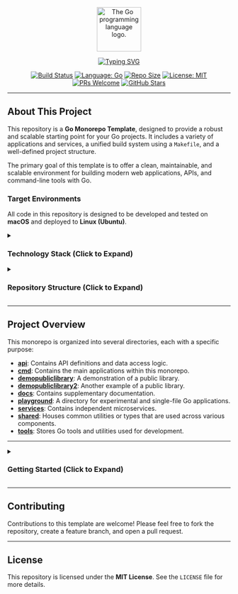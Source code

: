 <p align="center">
  <img src="https://upload.wikimedia.org/wikipedia/commons/thumb/0/05/Go_Logo_Blue.svg/1920px-Go_Logo_Blue.svg.png" alt="The Go programming language logo." width="100"/>
</p>

<p align="center">
  <a href="https://github.com/dunamismax/go-monorepo-template">
    <img src="https://readme-typing-svg.herokuapp.com?font=Fira+Code&size=24&pause=1000&color=00ADD8&center=true&vCenter=true&width=550&lines=Go+Monorepo+Template;A+Solid+Foundation+for+Your+Next+Project;Scalable.++Maintainable.++Efficient." alt="Typing SVG" />
  </a>
</p>

<p align="center">
  <a href="https://github.com/dunamismax/go-monorepo-template/actions/workflows/makefile.yml"><img src="https://github.com/dunamismax/go-monorepo-template/actions/workflows/makefile.yml/badge.svg" alt="Build Status"></a>
  <a href="https://go.dev/"><img src="https://img.shields.io/badge/Language-Go-blue.svg" alt="Language: Go"></a>
  <a href="https://img.shields.io/github/repo-size/dunamismax/go-monorepo-template"><img src="https://img.shields.io/github/repo-size/dunamismax/go-monorepo-template" alt="Repo Size"></a>
  <a href="https://github.com/dunamismax/go-monorepo-template/blob/main/LICENSE"><img src="https://img.shields.io/badge/License-MIT-yellow.svg" alt="License: MIT"></a>
  <a href="https://github.com/dunamismax/go-monorepo-template/pulls"><img src="https://img.shields.io/badge/PRs-welcome-brightgreen.svg?style=flat-square" alt="PRs Welcome"></a>
  <a href="https://github.com/dunamismax/go-monorepo-template/stargazers"><img src="https://img.shields.io/github/stars/dunamismax/go-monorepo-template" alt="GitHub Stars"></a>
</p>

---

## About This Project

This repository is a **Go Monorepo Template**, designed to provide a robust and scalable starting point for your Go projects. It includes a variety of applications and services, a unified build system using a `Makefile`, and a well-defined project structure.

The primary goal of this template is to offer a clean, maintainable, and scalable environment for building modern web applications, APIs, and command-line tools with Go.

### Target Environments

All code in this repository is designed to be developed and tested on **macOS** and deployed to **Linux (Ubuntu)**.

<details>
<summary><h3>Technology Stack (Click to Expand)</h3></summary>

This template utilizes a curated set of technologies to ensure a high-quality development experience and a performant end product.

---

### **Core Application & CLI**

- **Language:** [**Go**](https://go.dev/doc/) (v1.22+)
- **Web Router:** [**`net/http`**](https://pkg.go.dev/net/http/)
- **CLI Framework:** [**`flag`**](https://pkg.go.dev/flag/)
- **Database ORM:** [**GORM**](https://gorm.io/docs/)
- **Database Access:** [**`database/sql`**](https://pkg.go.dev/database/sql/)
- **Database Driver (PostgreSQL):** [**`lib/pq`**](https://pkg.go.dev/github.com/lib/pq)
- **Database Migrations:** **GORM Auto-Migration** & **SQL Files**

### **Developer Experience & Tooling**

- **Package & Environment Management:** [**Go Modules & Toolchain**](https://go.dev/doc/tool/)
- **Linter & Formatter:** [**`go fmt`**](https://pkg.go.dev/cmd/gofmt/) & [**`go vet`**](https://pkg.go.dev/cmd/vet/)
- **Configuration:** Environment variables and JSON files.
- **Live Reloading:** [**Air**](https://github.com/air-verse/air)

### **Frontend & User Experience**

- **Client-Side Interactivity:** [**htmx**](https://htmx.org/docs/) (v2.0.0)
- **Templating:** [**`html/template`**](https://pkg.go.dev/html/template/)
- **Forms & Validation:** Manual struct population and methods, with client-side validation using HTML5.

### **Authentication**

- **Core Authentication:** [**`golang.org/x/crypto/bcrypt`**](https://pkg.go.dev/golang.org/x/crypto/bcrypt) and JWTs.

### **Deployment & Production**

- **Web Server / Reverse Proxy:** [**Caddy**](https://caddyserver.com/docs/) (v2)
- **Asset Management:** [**`embed`**](https://pkg.go.dev/embed/)

</details>

<details>
<summary><h3>Repository Structure (Click to Expand)</h3></summary>

```sh
/
├── api/
├── cmd/
│   ├── demo-cli-tool/
│   └── demo-http-server/
├── demopubliclibrary/
├── demopubliclibrary2/
├── docs/
├── playground/
├── services/
│   ├── demo-product-service/
│   └── demo-user-service/
├── shared/
├── tools/
│   └── username-changer/
├── .env.example
├── .gitignore
├── docker-compose.yml
├── go.mod
├── go.sum
├── LICENSE
├── Makefile
└── README.md
```

</details>

---

## Project Overview

This monorepo is organized into several directories, each with a specific purpose:

- **[api](./api)**: Contains API definitions and data access logic.
- **[cmd](./cmd)**: Contains the main applications within this monorepo.
- **[demopubliclibrary](./demopubliclibrary)**: A demonstration of a public library.
- **[demopubliclibrary2](./demopubliclibrary2)**: Another example of a public library.
- **[docs](./docs)**: Contains supplementary documentation.
- **[playground](./playground)**: A directory for experimental and single-file Go applications.
- **[services](./services)**: Contains independent microservices.
- **[shared](./shared)**: Houses common utilities or types that are used across various components.
- **[tools](./tools)**: Stores Go tools and utilities used for development.

---

<details>
<summary><h3>Getting Started (Click to Expand)</h3></summary>

#### 1. Prerequisites

- Go 1.22+
- Docker (for running services with Docker Compose)
- A running PostgreSQL instance

#### 2. Clone the Repository

First, fork this repository. Then, clone your forked repository to your local machine.

```bash
git clone https://github.com/dunamismax/go-monorepo-template.git
cd go-monorepo-template
```

#### 3. Customize for Your Use

This template is configured with the username `dunamismax`. To make it your own, you need to replace this username with your own GitHub username. You can do this in two ways:

**Option 1: Use the Automated Script**

This repository includes a tool to automate the process. To run it, use the following command:

```bash
make change-username
```

The script will prompt you for your GitHub username and replace all instances of `dunamismax` with your input.

**Option 2: Manual Search and Replace**

If you prefer to make the changes manually, you can use the search and replace feature in your code editor (like VS Code).

1.  Open the project in your editor.
2.  Search for `dunamismax` across all files.
3.  Replace all instances with your GitHub username.

#### 4. Set Up Environment

```bash
# Copy the example environment file
cp .env.example .env
```

Update your `.env` file with the correct connection string for your PostgreSQL database.

#### 5. Running a Project

To run a project, you can use the provided `Makefile` or `docker-compose`.

**Using Make**

The `APP` variable specifies which application to run.

```bash
# Run the demo-http-server (default)
make run

# Run the demo-user-service
make run APP=demo-user-service

# Run the demo-cli-tool with the "hello" command
make run APP=demo-cli-tool -- hello --name "World"
```

For live reloading during development:

```bash
# Live-reload the demo-http-server
make run/live APP=demo-http-server
```

**Using Docker Compose**

You can also run the `demo-http-server` using Docker Compose:

```bash
docker-compose up --build
```

To see a full list of available commands and applications, run:

```bash
make help
```

</details>

---

## Contributing

Contributions to this template are welcome! Please feel free to fork the repository, create a feature branch, and open a pull request.

---

## License

This repository is licensed under the **MIT License**. See the `LICENSE` file for more details.
